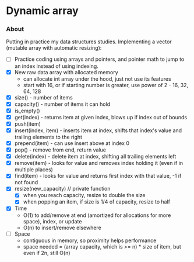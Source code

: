 # Dynamic array 

### About
Putting in practice my data structures studies. Implementing a vector (mutable array with automatic resizing):
- [ ] Practice coding using arrays and pointers, and pointer math to jump to an index instead of using indexing.
- [x] New raw data array with allocated memory
	- can allocate int array under the hood, just not use its features
	- start with 16, or if starting number is greater, use power of 2 - 16, 32, 64, 128
- [x] size() - number of items
- [x] capacity() - number of items it can hold
- [x] is_empty()
- [x] get(index) - returns item at given index, blows up if index out of bounds
- [x] push(item)
- [x] insert(index, item) - inserts item at index, shifts that index's value and trailing elements to the right
- [x] prepend(item) - can use insert above at index 0
- [x] pop() - remove from end, return value
- [x] delete(index) - delete item at index, shifting all trailing elements left
- [x] remove(item) - looks for value and removes index holding it (even if in multiple places)
- [x] find(item) - looks for value and returns first index with that value, -1 if not found
- [x] resize(new_capacity) // private function
	- [x] when you reach capacity, resize to double the size
	- [x] when popping an item, if size is 1/4 of capacity, resize to half
- [x] Time
	- O(1) to add/remove at end (amortized for allocations for more space), index, or update
	- O(n) to insert/remove elsewhere
- [ ] Space
	- contiguous in memory, so proximity helps performance
	- space needed = (array capacity, which is >= n) * size of item, but even if 2n, still O(n)